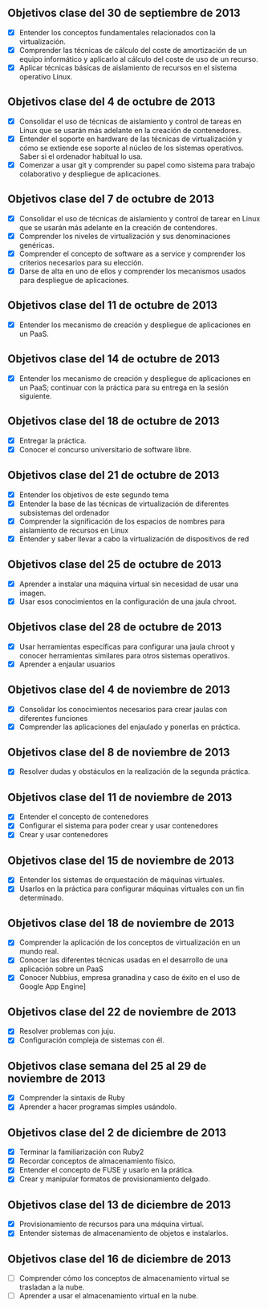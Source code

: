 Objetivos clase del 30 de septiembre de 2013
--------------------------------------------
- [x] Entender los conceptos fundamentales relacionados con la virtualización.
- [x] Comprender las técnicas de cálculo del coste de amortización de un equipo informático y aplicarlo al cálculo del coste de uso de un recurso.
- [x] Aplicar técnicas básicas de aislamiento de recursos en el sistema operativo Linux.

Objetivos clase del 4 de octubre de 2013
----------------------------------------
- [x] Consolidar el uso de técnicas de aislamiento y control de tareas en Linux que se usarán más adelante en la creación de contenedores.
- [x] Entender el soporte en hardware de las técnicas de virtualización y cómo se extiende ese soporte al núcleo de los sistemas operativos. Saber si el ordenador habitual lo usa.
- [x] Comenzar a usar git y comprender su papel como sistema para trabajo colaborativo y despliegue de aplicaciones.

Objetivos clase del 7 de octubre de 2013
----------------------------------------
- [x] Consolidar el uso de técnicas de aislamiento y control de tarear en Linux que se usarán más adelante en la creación de contendores.
- [x] Comprender los niveles de virtualización y sus denominaciones genéricas.
- [x] Comprender el concepto de software as a service y comprender los criterios necesarios para su elección.
- [x] Darse de alta en uno de ellos y comprender los mecanismos usados para despliegue de aplicaciones.

Objetivos clase del 11 de octubre de 2013
-----------------------------------------
- [x] Entender los mecanismo de creación y despliegue de aplicaciones en un PaaS.

Objetivos clase del 14 de octubre de 2013
-----------------------------------------
- [x] Entender los mecanismo de creación y despliegue de aplicaciones en un PaaS; continuar con la práctica para su entrega en la sesión siguiente.

Objetivos clase del 18 de octubre de 2013
-----------------------------------------
- [x] Entregar la práctica.
- [x] Conocer el concurso universitario de software libre.

Objetivos clase del 21 de octubre de 2013
-----------------------------------------
- [x] Entender los objetivos de este segundo tema
- [x] Entender la base de las técnicas de virtualización de diferentes subsistemas del ordenador
- [x] Comprender la significación de los espacios de nombres para aislamiento de recursos en Linux
- [x] Entender y saber llevar a cabo la virtualización de dispositivos de red

Objetivos clase del 25 de octubre de 2013
-----------------------------------------
- [x] Aprender a instalar una máquina virtual sin necesidad de usar una imagen.
- [x] Usar esos conocimientos en la configuración de una jaula chroot.

Objetivos clase del 28 de octubre de 2013
-----------------------------------------
- [x] Usar herramientas específicas para configurar una jaula chroot y conocer herramientas similares para otros sistemas operativos.
- [x] Aprender a enjaular usuarios

Objetivos clase del 4 de noviembre de 2013
------------------------------------------
- [x] Consolidar los conocimientos necesarios para crear jaulas con diferentes funciones
- [x] Comprender las aplicaciones del enjaulado y ponerlas en práctica.

Objetivos clase del 8 de noviembre de 2013
------------------------------------------
- [x] Resolver dudas y obstáculos en la realización de la segunda práctica.

Objetivos clase del 11 de noviembre de 2013
-------------------------------------------
- [x] Entender el concepto de contenedores
- [x] Configurar el sistema para poder crear y usar contenedores
- [x] Crear y usar contenedores

Objetivos clase del 15 de noviembre de 2013
-------------------------------------------
- [x] Entender los sistemas de orquestación de máquinas virtuales.
- [x] Usarlos en la práctica para configurar máquinas virtuales con un fin determinado.

Objetivos clase del 18 de noviembre de 2013
-------------------------------------------
- [x] Comprender la aplicación de los conceptos de virtualización en un mundo real.
- [x] Conocer las diferentes técnicas usadas en el desarrollo de una aplicación sobre un PaaS
- [x] Conocer Nubbius, empresa granadina y caso de éxito en el uso de Google App Engine]

Objetivos clase del 22 de noviembre de 2013
-------------------------------------------
- [x] Resolver problemas con juju.
- [x] Configuración compleja de sistemas con él.
 
Objetivos clase semana del 25 al 29 de noviembre de 2013
--------------------------------------------------------
- [x] Comprender la sintaxis de Ruby
- [x] Aprender a hacer programas simples usándolo.

Objetivos clase del 2 de diciembre de 2013
------------------------------------------
- [x] Terminar la familiarización con Ruby2
- [x] Recordar conceptos de almacenamiento físico.
- [x] Entender el concepto de FUSE y usarlo en la prática.
- [x] Crear y manipular formatos de provisionamiento delgado.

Objetivos clase del 13 de diciembre de 2013
-------------------------------------------
- [x] Provisionamiento de recursos para una máquina virtual.
- [x] Entender sistemas de almacenamiento de objetos e instalarlos.

Objetivos clase del 16 de diciembre de 2013
-------------------------------------------
- [ ] Comprender cómo los conceptos de almacenamiento virtual se trasladan a la nube.
- [ ] Aprender a usar el almacenamiento virtual en la nube.
